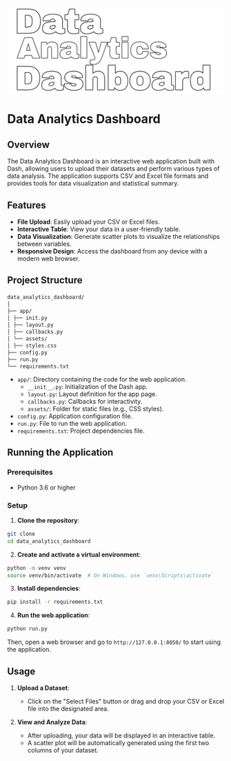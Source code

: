 <p align="center"><img alt="image" src="pictures/image.png" /></p>

# Data Analytics Dashboard

## Overview

The Data Analytics Dashboard is an interactive web application built with Dash, allowing users to upload their datasets and perform various types of data analysis. The application supports CSV and Excel file formats and provides tools for data visualization and statistical summary.

## Features

- **File Upload**: Easily upload your CSV or Excel files.
- **Interactive Table**: View your data in a user-friendly table.
- **Data Visualization**: Generate scatter plots to visualize the relationships between variables.
- **Responsive Design**: Access the dashboard from any device with a modern web browser.

## Project Structure

```
data_analytics_dashboard/
│
├── app/
│ ├── init.py
│ ├── layout.py
│ ├── callbacks.py
│ └── assets/
│ ├── styles.css
├── config.py
├── run.py
└── requirements.txt
```

- `app/`: Directory containing the code for the web application.
  - `__init__.py`: Initialization of the Dash app.
  - `layout.py`: Layout definition for the app page.
  - `callbacks.py`: Callbacks for interactivity.
  - `assets/`: Folder for static files (e.g., CSS styles).
- `config.py`: Application configuration file.
- `run.py`: File to run the web application.
- `requirements.txt`: Project dependencies file.

## Running the Application

### Prerequisites

- Python 3.6 or higher

### Setup

1. **Clone the repository**:

```sh
git clone
cd data_analytics_dashboard
```

2. **Create and activate a virtual environment**:

```sh
python -m venv venv
source venv/bin/activate  # On Windows, use `venv\Scripts\activate`
```

3. **Install dependencies**:

```sh
pip install -r requirements.txt
```

4. **Run the web application**:

```sh
python run.py
```

Then, open a web browser and go to `http://127.0.0.1:8050/` to start using the application.

## Usage

1. **Upload a Dataset**:

   - Click on the "Select Files" button or drag and drop your CSV or Excel file into the designated area.

2. **View and Analyze Data**:
   - After uploading, your data will be displayed in an interactive table.
   - A scatter plot will be automatically generated using the first two columns of your dataset.
